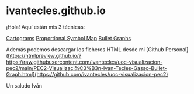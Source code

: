 # ivantecles.github.io

¡Hola! Aquí están mis 3 técnicas:

[Cartograms](https://htmlpreview.github.io/?https://raw.githubusercontent.com/ivantecles/uoc-visualizacion-pec2/main/PEC2-Visualizaci%C3%B3n-Ivan-Tecles-Gasso-Cartogram.html)
[Proportional Symbol Map](https://htmlpreview.github.io/?https://raw.githubusercontent.com/ivantecles/uoc-visualizacion-pec2/main/PEC2-Visualizaci%C3%B3n-Ivan-Tecles-Gasso-Proportional-Symbol-Map.html)
[Bullet Graphs](https://htmlpreview.github.io/?https://raw.githubusercontent.com/ivantecles/uoc-visualizacion-pec2/main/PEC2-Visualizaci%C3%B3n-Ivan-Tecles-Gasso-Bullet-Graph.html)

Además podemos descargar los ficheros HTML desde mi [Github Personal](https://htmlpreview.github.io/?https://raw.githubusercontent.com/ivantecles/uoc-visualizacion-pec2/main/PEC2-Visualizaci%C3%B3n-Ivan-Tecles-Gasso-Bullet-Graph.html](https://github.com/ivantecles/uoc-visualizacion-pec2)

Un saludo
Iván
